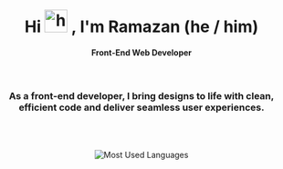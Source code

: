 <h1 align="center">
  Hi 
  <img src="https://user-images.githubusercontent.com/1303154/88677602-1635ba80-d120-11ea-84d8-d263ba5fc3c0.gif" height="40px" alt="hi">
  , I'm Ramazan (he / him)
</h1>

<h4 align="center">
  Front-End Web Developer
</h4>

<br>

<h3 align="center">
  As a front-end developer, I bring designs to life with clean, <br>
  efficient code and deliver seamless user experiences.
</h3>

<br> <br>

<div align="center">

![Most Used Languages](https://github-readme-stats.vercel.app/api/top-langs/?username=nastakalow&theme=radical&hide_border=false&include_all_commits=true&count_private=true&layout=compact)
  
</div>
